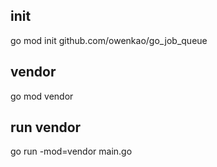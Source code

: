 ## init
go mod init github.com/owenkao/go_job_queue
## vendor
go mod vendor
## run vendor
go run -mod=vendor main.go
